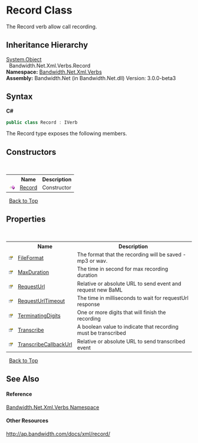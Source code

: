 ﻿# Record Class
 

The Record verb allow call recording.


## Inheritance Hierarchy
<a href="http://msdn2.microsoft.com/en-us/library/e5kfa45b" target="_blank">System.Object</a><br />&nbsp;&nbsp;Bandwidth.Net.Xml.Verbs.Record<br />
**Namespace:**&nbsp;<a href ="N_Bandwidth_Net_Xml_Verbs.md">Bandwidth.Net.Xml.Verbs</a><br />**Assembly:**&nbsp;Bandwidth.Net (in Bandwidth.Net.dll) Version: 3.0.0-beta3

## Syntax

**C#**<br />
``` C#
public class Record : IVerb
```

The Record type exposes the following members.


## Constructors
&nbsp;<table><tr><th></th><th>Name</th><th>Description</th></tr><tr><td>![Public method](media/pubmethod.gif "Public method")</td><td><a href ="M_Bandwidth_Net_Xml_Verbs_Record__ctor.md">Record</a></td><td>
Constructor</td></tr></table>&nbsp;
<a href="#record-class">Back to Top</a>

## Properties
&nbsp;<table><tr><th></th><th>Name</th><th>Description</th></tr><tr><td>![Public property](media/pubproperty.gif "Public property")</td><td><a href ="P_Bandwidth_Net_Xml_Verbs_Record_FileFormat.md">FileFormat</a></td><td>
The format that the recording will be saved - mp3 or wav.</td></tr><tr><td>![Public property](media/pubproperty.gif "Public property")</td><td><a href ="P_Bandwidth_Net_Xml_Verbs_Record_MaxDuration.md">MaxDuration</a></td><td>
The time in second for max recording duration</td></tr><tr><td>![Public property](media/pubproperty.gif "Public property")</td><td><a href ="P_Bandwidth_Net_Xml_Verbs_Record_RequestUrl.md">RequestUrl</a></td><td>
Relative or absolute URL to send event and request new BaML</td></tr><tr><td>![Public property](media/pubproperty.gif "Public property")</td><td><a href ="P_Bandwidth_Net_Xml_Verbs_Record_RequestUrlTimeout.md">RequestUrlTimeout</a></td><td>
The time in milliseconds to wait for requestUrl response</td></tr><tr><td>![Public property](media/pubproperty.gif "Public property")</td><td><a href ="P_Bandwidth_Net_Xml_Verbs_Record_TerminatingDigits.md">TerminatingDigits</a></td><td>
One or more digits that will finish the recording</td></tr><tr><td>![Public property](media/pubproperty.gif "Public property")</td><td><a href ="P_Bandwidth_Net_Xml_Verbs_Record_Transcribe.md">Transcribe</a></td><td>
A boolean value to indicate that recording must be transcribed</td></tr><tr><td>![Public property](media/pubproperty.gif "Public property")</td><td><a href ="P_Bandwidth_Net_Xml_Verbs_Record_TranscribeCallbackUrl.md">TranscribeCallbackUrl</a></td><td>
Relative or absolute URL to send transcribed event</td></tr></table>&nbsp;
<a href="#record-class">Back to Top</a>

## See Also


#### Reference
<a href ="N_Bandwidth_Net_Xml_Verbs.md">Bandwidth.Net.Xml.Verbs Namespace</a><br />

#### Other Resources
<a href="http://ap.bandwidth.com/docs/xml/record/" target="_blank">http://ap.bandwidth.com/docs/xml/record/</a><br />